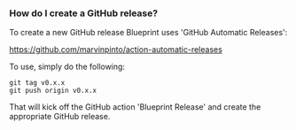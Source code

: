 ### How do I create a GitHub release?

To create a new GitHub release Blueprint uses 'GitHub Automatic Releases':

https://github.com/marvinpinto/action-automatic-releases

To use, simply do the following:

```
git tag v0.x.x
git push origin v0.x.x
```

That will kick off the GitHub action 'Blueprint Release' and create the appropriate GitHub release.
